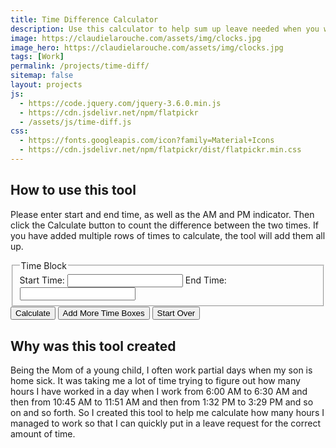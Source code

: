 ```yaml
---
title: Time Difference Calculator
description: Use this calculator to help sum up leave needed when you work multiple blocks during a day
image: https://claudielarouche.com/assets/img/clocks.jpg
image_hero: https://claudielarouche.com/assets/img/clocks.jpg
tags: [Work]
permalink: /projects/time-diff/
sitemap: false
layout: projects
js:
  - https://code.jquery.com/jquery-3.6.0.min.js
  - https://cdn.jsdelivr.net/npm/flatpickr
  - /assets/js/time-diff.js
css: 
  - https://fonts.googleapis.com/icon?family=Material+Icons
  - https://cdn.jsdelivr.net/npm/flatpickr/dist/flatpickr.min.css
---
```


## How to use this tool

Please enter start and end time, as well as the AM and PM indicator. Then click the Calculate button to count the difference between the two times. If you have added multiple rows of times to calculate, the tool will add them all up.  


<form id="timeCalcForm">
  <div id="timeInputs">
    <fieldset class="time-inputs">
      <legend>Time Block</legend>
      <label for="start1">Start Time:</label>
      <input type="text" id="start1" name="start1" class="timepicker start-time">
      <label for="end1">End Time:</label>
      <input type="text" id="end1" name="end1" class="timepicker end-time">
    </fieldset>
  </div>
  <div class="button-group">
    <button type="button" class="btn btn-primary" id="calculate">Calculate</button>
    <button type="button" class="btn btn-success" id="addTime">Add More Time Boxes</button>
    <button type="button" class="btn btn-warning" id="reset">Start Over</button>
  </div>
</form>

<div id="totalTime" class="mt-4"></div>

## Why was this tool created

Being the Mom of a young child, I often work partial days when my son is home sick. It was taking me a lot of time trying to figure out how many hours I have worked in a day when I work from 6:00 AM to 6:30 AM and then from 10:45 AM to 11:51 AM and then from 1:32 PM to 3:29 PM and so on and so forth. So I created this tool to help me calculate how many hours I managed to work so that I can quickly put in a leave request for the correct amount of time.  


